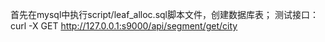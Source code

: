 首先在mysql中执行script/leaf_alloc.sql脚本文件，创建数据库表；
测试接口： curl -X GET http://127.0.0.1:s9000/api/segment/get/city